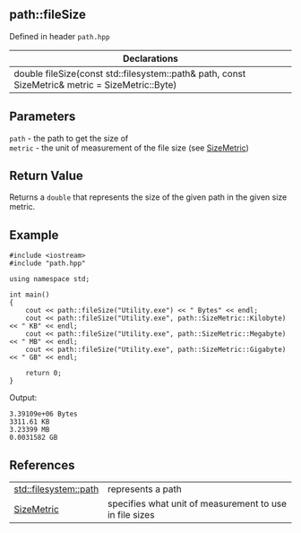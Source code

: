 ## path::fileSize
Defined in header `path.hpp`

| Declarations |
| --- |
| double fileSize(const std::filesystem::path& path, const SizeMetric& metric = SizeMetric::Byte) |

## Parameters
`path` - the path to get the size of \
`metric` - the unit of measurement of the file size (see [SizeMetric](../Enums/SizeMetric.md))

## Return Value
Returns a `double` that represents the size of the given path in the given size metric.

## Example
```
#include <iostream>
#include "path.hpp"

using namespace std;

int main()
{
    cout << path::fileSize("Utility.exe") << " Bytes" << endl;
    cout << path::fileSize("Utility.exe", path::SizeMetric::Kilobyte) << " KB" << endl;
    cout << path::fileSize("Utility.exe", path::SizeMetric::Megabyte) << " MB" << endl;
    cout << path::fileSize("Utility.exe", path::SizeMetric::Gigabyte) << " GB" << endl;

    return 0;
}
```
Output:
```
3.39109e+06 Bytes
3311.61 KB
3.23399 MB
0.0031582 GB
```

## References
| | |
| --- | --- |
| [std::filesystem::path](https://en.cppreference.com/w/cpp/filesystem/path) | represents a path |
| [SizeMetric](../Enums/SizeMetric.md) | specifies what unit of measurement to use in file sizes |